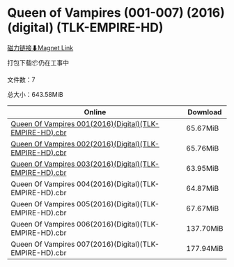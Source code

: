 # Queen of Vampires (001-007) (2016) (digital) (TLK-EMPIRE-HD)

[磁力链接⬇Magnet Link](magnet:?xt=urn:btih:543797c0eaf24a5eabd248cc395a9df2574fb9f0&dn=Queen%20of%20Vampires%20%28001-007%29%20%282016%29%20%28digital%29%20%28TLK-EMPIRE-HD%29)

打包下载📦仍在工事中

文件数：7

总大小：643.58MiB

Online | Download
--- | ---
[Queen Of Vampires 001(2016)(Digital)(TLK-EMPIRE-HD).cbr](https://github.com/alicewish/markdown/blob/master/comic/Queen-Of-Vampires-001-2016-Digital-TLK-EMPIRE-HD-cbr.md) | 65.67MiB
[Queen Of Vampires 002(2016)(Digital)(TLK-EMPIRE-HD).cbr](https://github.com/alicewish/markdown/blob/master/comic/Queen-Of-Vampires-002-2016-Digital-TLK-EMPIRE-HD-cbr.md) | 65.76MiB
[Queen Of Vampires 003(2016)(Digital)(TLK-EMPIRE-HD).cbr](https://github.com/alicewish/markdown/blob/master/comic/Queen-Of-Vampires-003-2016-Digital-TLK-EMPIRE-HD-cbr.md) | 63.95MiB
Queen Of Vampires 004(2016)(Digital)(TLK-EMPIRE-HD).cbr | 64.87MiB
Queen Of Vampires 005(2016)(Digital)(TLK-EMPIRE-HD).cbr | 67.67MiB
Queen Of Vampires 006(2016)(Digital)(TLK-EMPIRE-HD).cbr | 137.70MiB
Queen Of Vampires 007(2016)(Digital)(TLK-EMPIRE-HD).cbr | 177.94MiB